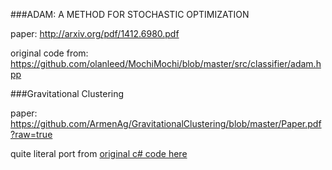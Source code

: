 ###ADAM: A METHOD FOR STOCHASTIC OPTIMIZATION

  paper:
  http://arxiv.org/pdf/1412.6980.pdf

  original code from:
  https://github.com/olanleed/MochiMochi/blob/master/src/classifier/adam.hpp


###Gravitational Clustering

  paper:
  https://github.com/ArmenAg/GravitationalClustering/blob/master/Paper.pdf?raw=true

  quite literal port from [original c# code here](https://github.com/ArmenAg/GravitationalClustering)
